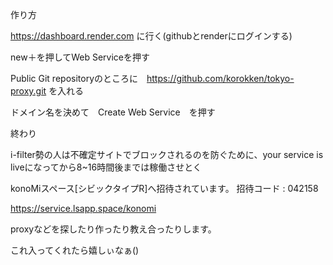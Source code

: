 作り方





https://dashboard.render.com
に行く(githubとrenderにログインする)






new＋を押してWeb Serviceを押す






Public Git repositoryのところに　https://github.com/korokken/tokyo-proxy.git
を入れる






ドメイン名を決めて　Create Web Service　を押す






終わり



i-filter勢の人は不確定サイトでブロックされるのを防ぐために、your service is liveになってから8~16時間後までは稼働させとく






konoMiスペース[シビックタイプR]へ招待されています。
招待コード : 042158


https://service.lsapp.space/konomi





proxyなどを探したり作ったり教え合ったりします。




これ入ってくれたら嬉しぃなぁ()

